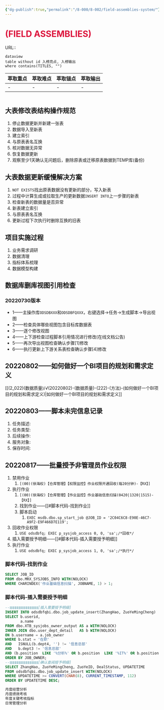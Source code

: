 ```yaml
---
{"dg-publish":true,"permalink":"/8-000/8-002/field-assemblies-system/"}
---
```



# <font color=#DC143C>(FIELD ASSEMBLIES)</font>
URL:: 

```
dataview
table without id 入榜亮点, 入榜输出
where contains(TITLES, "")
```

| 萃取重点 | 萃取难点 | 萃取锚点 | 萃取输出 |
| ---- | ---- | ---- | ---- |
| \-   | \-   | \-   | \-   |


```toc
```

## 大表修改表结构操作规范
1. 停止数据更新并新建一张表
2. 数据导入至新表
3. 建立索引
4. 与原表表名互换
5. 核对数据无异常
6. 恢复数据更新
7. 观察至少1天确认无问题后，删除原表或迁移原表数据到TEMP库(备份)

## 大表数据更新缓慢解决方案
1. `NOT EXISTS`找出原表数据没有更新的部分，写入新表
2. 过程中计算生成或拉取生产的更新数据`INSERT INTO`上一步骤的新表
3. 检查新表的数据量是否异常
4. 新表建立索引
5. 与原表表名互换
6. 更新过程下次执行时删除互换的旧表

## 项目实施过程
1. 业务需求调研
2. 数据清理
3. 指标体系梳理
4. 数据模型构建

## 数据库删库视图引用检查
### 20220730版本
+ 1——主操作库`ODSDBXXX`和`ODSDBFQXXX`，右键选择→任务→生成脚本→导出视图
+ 2——检查具体哪些视图包含目标库数据表
+ 3——逐个修改视图
+ 4——上下游检查过程脚本引用情况进行修改(在线文档公告)
+ 5——再次导出视图检查确认步骤[1]修改
+ 6——执行更新上下游关系表检查确认步骤[4]修改

## 20220802——如何做好一个BI项目的规划和需求定义
[[(2_022)(数据质量)/√(20220802)-(数据质量)-(222)-(方法)-(如何做好一个BI项目的规划和需求定义)|如何做好一个BI项目的规划和需求定义]]

## 20220803——脚本未完信息记录
1. 任务描述:
2. 任务类型:
3. 后续操作:
4. 服务对象:
5. 保存时间:

## 20220817——批量授予非管理员作业权限
1. 禁用作业
    1. `[(00)(徐海权)【仓库管理】【权限监控】作业权限开通回收(每20分钟)-【RX】]`
2. 执行作业
    1. `[(00)(徐海权)【仓库管理】【作业监控】作业基础信息扫描(0420|1320|1515)-【RX】]`
    2. 找到作业——[[#脚本代码-找到作业]]
    3. 脚本启动
        1. `EXEC msdb.dbo.sp_start_job @JOB_ID = '2C04C6C8-E90E-46C7-A9F2-E9F466D7E119';`
3. 回收作业权限
    1. `USE odsdbfq; EXEC p_sysjob_access 0, 0, 'sa';/*回收*/`
4. 插入需要授予明细——[[#脚本代码-插入需要授予明细]]
5. 执行作业
    1. `USE odsdbfq; EXEC p_sysjob_access 1, 0, 'sa';/*执行*/`

### 脚本代码-找到作业
```SQL
SELECT JOB_ID
FROM dbo.MRX_SYSJOBS_INFO WITH(NOLOCK)
WHERE CHARINDEX('作业基础信息扫描', JOBNAME, 1) > 1;
```

### 脚本代码-插入需要授予明细
```SQL
--⇶⇶⇶⇶⇶⇶⇶⇶⇶⇶⇶⇶⇶[插入需要授予明细]
INSERT INTO odsdbfqbi.dbo.job_update_insert(ZhangHao, ZuoYeMingCheng)
SELECT b.userid,
       a.name
FROM dbo.XTB_sysjobs_owner_output AS a WITH(NOLOCK)
INNER JOIN dbo.user_dept_detail   AS b WITH(NOLOCK)
ON b.username = a.job_owner
WHERE b.stat = '在职'
AND   ISNULL(b.dept4, '') != '信息总部'
AND   b.dept3 != '信息总部'
AND (b.position  LIKE '%分析%' OR b.position  LIKE '%IT%' OR b.position  LIKE '%系统%')
ORDER BY JOB_OWNER;
--⇶⇶⇶⇶⇶⇶⇶⇶⇶⇶⇶⇶⇶[确认查阅授予明细]
SELECT ZhangHao, ZuoYeMingCheng, ZuoYeID, DealStatus, UPDATETIME
FROM odsdbfqbi.dbo.job_update_insert WITH(NOLOCK)
WHERE UPDATETIME >= CONVERT(CHAR(8), CURRENT_TIMESTAMP, 112)
ORDER BY UPDATETIME DESC;
```

```SQL
月度经营分析
月度绩效考核
年度关键考核指标
日常管理分析

```